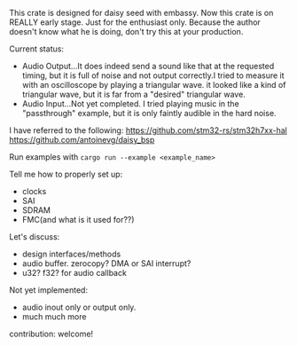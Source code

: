 This crate is designed for daisy seed with embassy.
Now this crate is on REALLY early stage. 
Just for the enthusiast only.
Because the author doesn't know what he is doing, don't try this at your production.

Current status:
- Audio Output...It does indeed send a sound like that at the requested timing, but it is full of noise and not output correctly.I tried to measure it with an oscilloscope by playing a triangular wave. it looked like a kind of triangular wave, but it is far from a "desired" triangular wave.
- Audio Input...Not yet completed. I tried playing music in the "passthrough" example, but it is only faintly audible in the hard noise.

I have referred to the following:
https://github.com/stm32-rs/stm32h7xx-hal
https://github.com/antoinevg/daisy_bsp

Run examples with `cargo run --example <example_name>`

Tell me how to properly set up:
- clocks
- SAI
- SDRAM
- FMC(and what is it used for??)

Let's discuss:
- design interfaces/methods
- audio buffer. zerocopy? DMA or SAI interrupt?
- u32? f32? for audio callback

Not yet implemented:
- audio inout only or output only.
- much much more

contribution:
welcome!